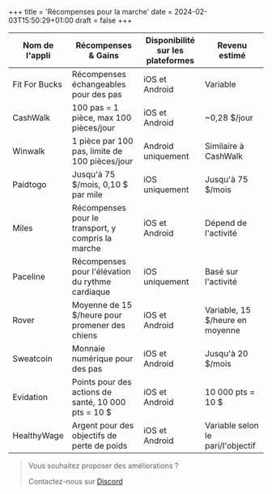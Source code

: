  +++
 title = 'Récompenses pour la marche'
 date = 2024-02-03T15:50:29+01:00
 draft = false
 +++

 | Nom de l'appli | Récompenses & Gains                        | Disponibilité sur les plateformes | Revenu estimé        |
 |----------------|--------------------------------------------|-----------------------------------|----------------------|
 | Fit For Bucks  | Récompenses échangeables pour des pas      | iOS et Android                     | Variable             |
 | CashWalk       | 100 pas = 1 pièce, max 100 pièces/jour     | iOS et Android                     | ~0,28 $/jour         |
 | Winwalk        | 1 pièce par 100 pas, limite de 100 pièces/jour | Android uniquement               | Similaire à CashWalk |
 | Paidtogo       | Jusqu'à 75 $/mois, 0,10 $ par mile         | iOS uniquement                     | Jusqu'à 75 $/mois    |
 | Miles          | Récompenses pour le transport, y compris la marche | iOS et Android                  | Dépend de l'activité |
 | Paceline       | Récompenses pour l'élévation du rythme cardiaque | iOS uniquement                   | Basé sur l'activité  |
 | Rover          | Moyenne de 15 $/heure pour promener des chiens | iOS et Android                    | Variable, 15 $/heure en moyenne |
 | Sweatcoin      | Monnaie numérique pour des pas             | iOS et Android                     | Jusqu'à 20 $/mois    |
 | Evidation      | Points pour des actions de santé, 10 000 pts = 10 $ | iOS et Android                  | 10 000 pts = 10 $   |
 | HealthyWage    | Argent pour des objectifs de perte de poids | iOS et Android                     | Variable selon le pari/l'objectif |

 > Vous souhaitez proposer des améliorations ?
 >
 > Contactez-nous sur [Discord](https://discord.gg/pm96w5n3eC)

